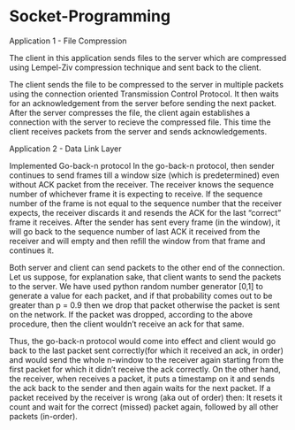 # Socket-Programming

Application 1 - File Compression

The client in this application sends files to the server which are compressed using Lempel-Ziv compression technique and sent back to the client.

The client sends the file to be compressed to the server in multiple packets using the connection oriented Transmission Control Protocol. It then waits for an acknowledgement from the server before sending the next packet.
After the server compresses the file, the client again establishes a connection with the server to recieve the compressed file. This time the client receives packets from the server and sends acknowledgements.

Application 2 - Data Link Layer

Implemented Go-back-n protocol
In the go-back-n protocol, then sender continues to send frames till a window size (which is
predetermined) even without ACK packet from the receiver.
The receiver knows the sequence number of whichever frame it is expecting to receive.
If the sequence number of the frame is not equal to the sequence number that the receiver expects, the receiver discards it and resends the ACK for the last “correct” frame it receives.
After the sender has sent every frame (in the window), it will go back to the sequence number of last ACK it received from the receiver and will empty and then refill the window from that frame and continues it.

Both server and client can send packets to the other end of the connection. Let us suppose, for explanation sake, that client wants to send the packets to the server.
We have used python random number generator [0,1] to generate a value for each packet, and if that probability comes out to be greater than p = 0.9 then we drop that packet otherwise the packet is sent on the network.
If the packet was dropped, according to the above procedure, then the client wouldn’t receive an ack for that same.

Thus, the go-back-n protocol would come into effect and client would go back to the last packet sent correctly(for which it received an ack, in order) and would send the whole n-window to the receiver again starting from the first packet for which it didn’t receive the ack correctly.
On the other hand, the receiver, when receives a packet, it puts a timestamp on it and sends the ack back to the sender and then again waits for the next packet.
If a packet received by the receiver is wrong (aka out of order) then:
It resets it count and wait for the correct (missed) packet again, followed by all other packets (in-order).

